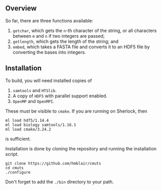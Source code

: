 ## Overview

So far, there are three functions available:
   1. `getchar`, which gets the `n`-th character of the string, or all characters between `m` and `n` if two integers are passed;
   2. `getlength`, which gets the length of the string; and
   3. `embed`, which takes a FASTA file and converts it to an HDF5 file by   converting the bases into integers.

## Installation

To build, you will need installed copies of
   1. `samtools` and `HTSlib`.
   2. A copy of `HDF5` with parallel support enabled.
   3. `OpenMP` and `OpenMPI`.

These must be visible to `cmake`. If you are running on Sherlock, then 
```
ml load hdf5/1.14.4
ml load biology samtools/1.16.1
ml load cmake/3.24.2
```
is sufficient.

Installation is done by cloning the repository and running the installation script.
```
git clone https://github.com/hmblair/cmuts
cd cmuts
./configure
```
Don't forget to add the `./bin` directory to your path.


